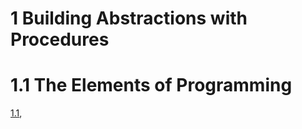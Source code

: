 # 1 Building Abstractions with Procedures

# 1.1 The Elements of Programming

[1.1](./exercise1.1.md),
